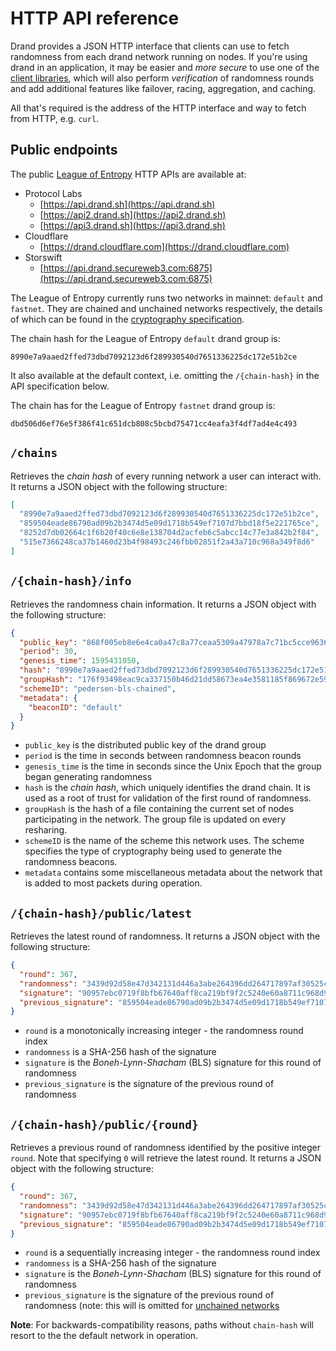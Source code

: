 # HTTP API reference

Drand provides a JSON HTTP interface that clients can use to fetch randomness from each drand network running on nodes. If you're using drand in an application, it may be easier and _more secure_ to use one of the [client libraries](/developer/clients/), which will also perform _verification_ of randomness rounds and add additional features like failover, racing, aggregation, and caching.

All that's required is the address of the HTTP interface and way to fetch from HTTP, e.g. `curl`.

## Public endpoints

The public [League of Entropy](https://blog.cloudflare.com/league-of-entropy/) HTTP APIs are available at:

- Protocol Labs
    - [https://api.drand.sh](https://api.drand.sh)
    - [https://api2.drand.sh](https://api2.drand.sh)
    - [https://api3.drand.sh](https://api3.drand.sh)
- Cloudflare
    - [https://drand.cloudflare.com](https://drand.cloudflare.com)
- Storswift
    - [https://api.drand.secureweb3.com:6875](https://api.drand.secureweb3.com:6875)

The League of Entropy currently runs two networks in mainnet: `default` and `fastnet`. They are chained and unchained networks respectively, the details of which can be found in the [cryptography specification](https://drand.love/docs/cryptography/#randomness).

The chain hash for the League of Entropy `default` drand group is:

```
8990e7a9aaed2ffed73dbd7092123d6f289930540d7651336225dc172e51b2ce
```

It also available at the default context, i.e. omitting the `/{chain-hash}` in the API specification below.

The chain has for the League of Entropy `fastnet` drand group is:

```
dbd506d6ef76e5f386f41c651dcb808c5bcbd75471cc4eafa3f4df7ad4e4c493
```

## `/chains`

Retrieves the _chain hash_ of every running network a user can interact with. It returns a JSON object with the following structure:

```json
[
  "8990e7a9aaed2ffed73dbd7092123d6f289930540d7651336225dc172e51b2ce",
  "859504eade86790ad09b2b3474d5e09d1718b549ef7107d7bbd18f5e221765ce",
  "8252d7db02664c1f6b20f40c6e8e138704d2acfeb6c5abcc14c77e3a842b2f84",
  "515e7366248ca37b1460d23b4f98493c246fbb02851f2a43a710c968a349f8d6"
]
```

## `/{chain-hash}/info`

Retrieves the randomness chain information. It returns a JSON object with the following structure:

```json
{
  "public_key": "868f005eb8e6e4ca0a47c8a77ceaa5309a47978a7c71bc5cce96366b5d7a569937c529eeda66c7293784a9402801af31",
  "period": 30,
  "genesis_time": 1595431050,
  "hash": "8990e7a9aaed2ffed73dbd7092123d6f289930540d7651336225dc172e51b2ce",
  "groupHash": "176f93498eac9ca337150b46d21dd58673ea4e3581185f869672e59fa4cb390a",
  "schemeID": "pedersen-bls-chained",
  "metadata": {
    "beaconID": "default"
  }
}
```

- `public_key` is the distributed public key of the drand group
- `period` is the time in seconds between randomness beacon rounds
- `genesis_time` is the time in seconds since the Unix Epoch that the group began generating randomness
- `hash` is the _chain hash_, which uniquely identifies the drand chain. It is used as a root of trust for validation of the first round of randomness.
- `groupHash` is the hash of a file containing the current set of nodes participating in the network. The group file is updated on every resharing.
- `schemeID` is the name of the scheme this network uses. The scheme specifies the type of cryptography being used to generate the randomness beacons.
- `metadata` contains some miscellaneous metadata about the network that is added to most packets during operation.

## `/{chain-hash}/public/latest`

Retrieves the latest round of randomness. It returns a JSON object with the following structure:

```json
{
  "round": 367,
  "randomness": "3439d92d58e47d342131d446a3abe264396dd264717897af30525c98408c834f",
  "signature": "90957ebc0719f8bfb67640aff8ca219bf9f2c5240e60a8711c968d93370d38f87b38ed234a8c63863eb81f234efce55b047478848c0de025527b3d3476dfe860632c1b799550de50a6b9540463e9fb66c8016b89c04a9f52dabdc988e69463c1",
  "previous_signature": "859504eade86790ad09b2b3474d5e09d1718b549ef7107d7bbd18f5e221765ce8252d7db02664c1f6b20f40c6e8e138704d2acfeb6c5abcc14c77e3a842b2f84515e7366248ca37b1460d23b4f98493c246fbb02851f2a43a710c968a349f8d6"
}
```

- `round` is a monotonically increasing integer - the randomness round index
- `randomness` is a SHA-256 hash of the signature
- `signature` is the _Boneh-Lynn-Shacham_ (BLS) signature for this round of randomness
- `previous_signature` is the signature of the previous round of randomness

## `/{chain-hash}/public/{round}`

Retrieves a previous round of randomness identified by the positive integer `round`. Note that specifying `0` will retrieve the latest round. It returns a JSON object with the following structure:

```json
{
  "round": 367,
  "randomness": "3439d92d58e47d342131d446a3abe264396dd264717897af30525c98408c834f",
  "signature": "90957ebc0719f8bfb67640aff8ca219bf9f2c5240e60a8711c968d93370d38f87b38ed234a8c63863eb81f234efce55b047478848c0de025527b3d3476dfe860632c1b799550de50a6b9540463e9fb66c8016b89c04a9f52dabdc988e69463c1",
  "previous_signature": "859504eade86790ad09b2b3474d5e09d1718b549ef7107d7bbd18f5e221765ce8252d7db02664c1f6b20f40c6e8e138704d2acfeb6c5abcc14c77e3a842b2f84515e7366248ca37b1460d23b4f98493c246fbb02851f2a43a710c968a349f8d6"
}
```

- `round` is a sequentially increasing integer - the randomness round index
- `randomness` is a SHA-256 hash of the signature
- `signature` is the _Boneh-Lynn-Shacham_ (BLS) signature for this round of randomness
- `previous_signature` is the signature of the previous round of randomness (note: this will is omitted for [unchained networks](https://drand.love/docs/cryptography/#randomness)

**Note**: For backwards-compatibility reasons, paths without `chain-hash` will resort to the the default network in operation. 
